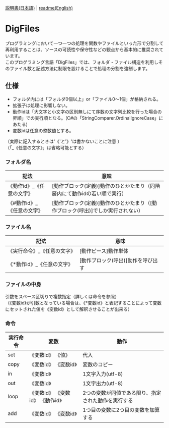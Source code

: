 [説明書(日本語)](https://github.com/yamaserif/DigFiles/blob/main/README_jp.md) | [readme(English)](https://github.com/yamaserif/DigFiles/blob/main/README.md)

# DigFiles
プログラミングにおいて一つ一つの処理を関数やファイルといった形で分割して再利用することは、ソースの可読性や保守性などの観点から基本的に推奨されています。   
このプログラミング言語「DigFiles」では、フォルダ・ファイル構造を利用しそのファイル数と記述方法に制限を設けることで処理の分割を強制します。

## 仕様
- フォルダ内には「フォルダ0個以上」or「ファイル0～1個」が格納される。 
- 拡張子は処理に影響しない。 
- 動作idは「大文字と小文字の区別無しにて序数の文字列比較を行った場合の昇順」での実行順となる。(C#の「StringComparer.OrdinalIgnoreCase」にあたる)   
- 変数idは任意の整数値とする。

（実際に記入するときは'《'と'》'は書かないことに注意 ）  
（「_《任意の文字》」は省略可能とする） 
 
### フォルダ名 
|  記法                    |  意味                                                                      |
| ------------------------ | -------------------------------------------------------------------------- |
| 《動作id》_《任意の文字》  | [動作ブロック(定義)]動作のひとかたまり（同階層内にて動作idの若い順で実行）       |
| 《#動作id》_《任意の文字》 | [動作ブロック(定義)]動作のひとかたまり（[動作ブロック(呼出)]でしか実行されない） |
 
### ファイル名 
|  記法                     |  意味                            |
| ------------------------- | ------------------------------- |
| 《実行命令》_《任意の文字》 | [動作ピース]動作単体              |
| 《*動作id》_《任意の文字》  | [動作ブロック(呼出)]動作を呼び出す |

### ファイルの中身 
引数をスペース区切りで複数指定（詳しくは命令を参照）  
（《変数id》が引数となっている場合は、《*変数id》と表記することによって変数にセットされた値を《変数id》として解釈させることが出来る） 
 
### 命令 
|  実行命令 |  変数                          |  動作                                           |
| -------- | ------------------------------ | ---------------------------------------------- |
| set      | 《変数id》 《値》               | 代入                                            |
| copy     | 《変数id》 《変数id》           | 変数のコピー                                     |
| in       | 《変数id》                     | 1文字入力(utf-8)                                 |
| out      | 《変数id》                     | 1文字出力(utf-8)                                 |
| loop     | 《変数id》 《変数id》 《動作id》 | 2つの変数が同値である限り、指定された動作を実行する |
| add      | 《変数id》 《変数id》           | 1つ目の変数に2つ目の変数を加算する                 |
